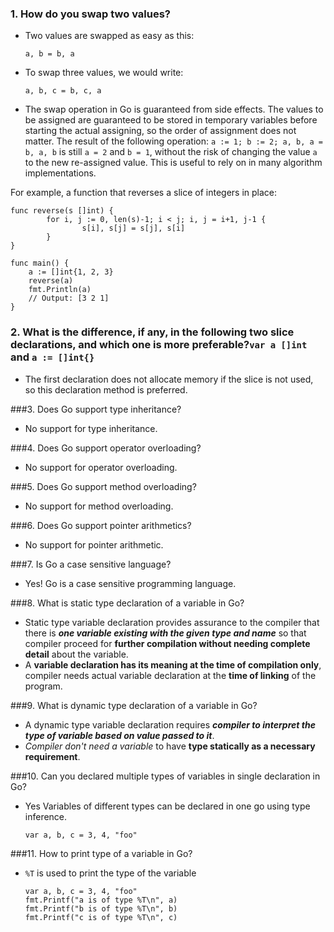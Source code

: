### 1. How do you swap two values?
* Two values are swapped as easy as this:
   
   ```a, b = b, a```

* To swap three values, we would write:
    
    ```a, b, c = b, c, a```

* The swap operation in Go is guaranteed from side effects. The values to be assigned are guaranteed to be stored in temporary variables before starting the actual assigning, so the order of assignment does not matter. The result of the following operation: ```a := 1; b := 2; a, b, a = b, a, b``` is still ```a = 2``` and ```b = 1```, without the risk of changing the value ```a``` to the new re-assigned value. This is useful to rely on in many algorithm implementations.

For example, a function that reverses a slice of integers in place:

```
func reverse(s []int) {
        for i, j := 0, len(s)-1; i < j; i, j = i+1, j-1 {
                s[i], s[j] = s[j], s[i]
        }
}

func main() {
    a := []int{1, 2, 3}
    reverse(a)
    fmt.Println(a)
    // Output: [3 2 1]
}
```

### 2. What is the difference, if any, in the following two slice declarations, and which one is more preferable?```var a []int``` and ```a := []int{}```
* The first declaration does not allocate memory if the slice is not used, so this declaration method is preferred.


###3. Does Go support type inheritance?
* No support for type inheritance.

###4. Does Go support operator overloading?
* No support for operator overloading.

###5. Does Go support method overloading?
* No support for method overloading.

###6. Does Go support pointer arithmetics?
* No support for pointer arithmetic.

###7. Is Go a case sensitive language?
* Yes! Go is a case sensitive programming language.

###8. What is static type declaration of a variable in Go?
* Static type variable declaration provides assurance to the compiler that there is ***one variable existing with the given type and name*** so that compiler proceed for **further compilation without needing complete detail** about the variable. 
* A **variable declaration has its meaning at the time of compilation only**, compiler needs actual variable declaration at the **time of linking** of the program.

###9. What is dynamic type declaration of a variable in Go?
* A dynamic type variable declaration requires ***compiler to interpret the type of variable based on value passed to it***.
* *Compiler don't need a variable* to have **type statically as a necessary requirement**.

###10. Can you declared multiple types of variables in single declaration in Go?
* Yes Variables of different types can be declared in one go using type inference.

   ```var a, b, c = 3, 4, "foo"```

###11. How to print type of a variable in Go?
* ```%T``` is used to print the type of the variable
   ```
   var a, b, c = 3, 4, "foo"
   fmt.Printf("a is of type %T\n", a)
   fmt.Printf("b is of type %T\n", b)
   fmt.Printf("c is of type %T\n", c)
   ```








